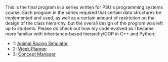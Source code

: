 <p>
This is the final program in a series written for PSU's programming systems course. Each program in the series required that certain data structures be implemented and used, as well as a certain amount of restriction on the design of the class hierarchy, but the overall design of the program was left up to students. Please do check out how my code evolved as I became more familiar with inheritance-based hierarchy/OOP in C++ and Python:
</p>

<ul>
    <li>1: 
        <a href="https://github.com/amminer/animal-racing-simulator">Animal Racing Simulator</a>
    </li>
    <li>2: 
        <a href="https://github.com/amminer/weekplanner">Week Planner</a>
    </li>
    <li>3: 
        <a href="https://github.com/amminer/conceptman">Concept Manager</a>
    </li>
</ul>

